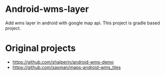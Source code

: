 # Android-wms-layer
Add wms layer in android with google map api. This project is gradle based project. 

# Original projects
 - https://github.com/shalperin/android-wms-demo
 - https://github.com/saxman/maps-android-wms_tiles

